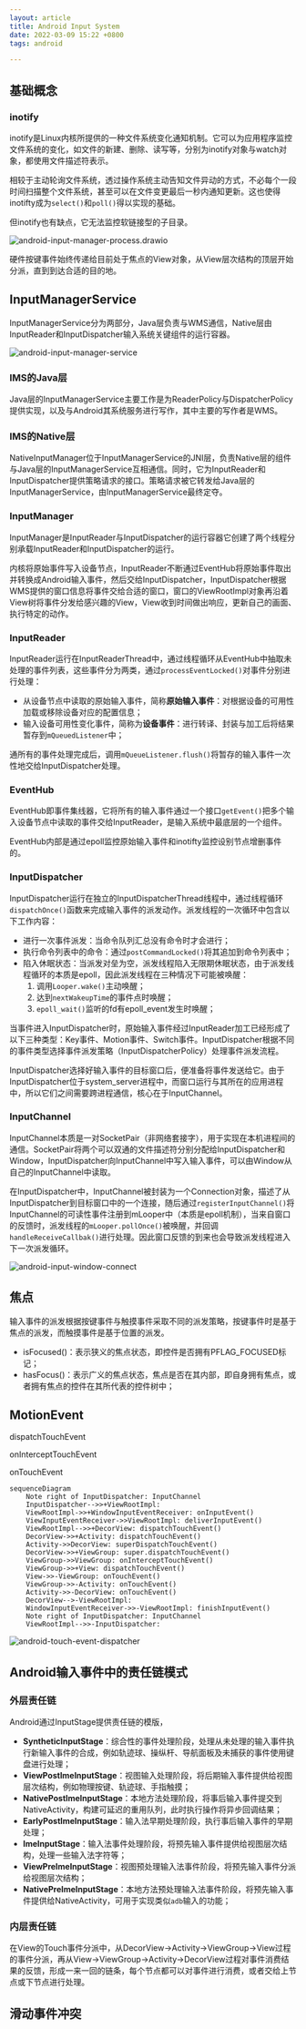 ```yaml
---
layout: article
title: Android Input System
date: 2022-03-09 15:22 +0800
tags: android

---
```




<!--more-->

## 基础概念

### inotify

inotify是Linux内核所提供的一种文件系统变化通知机制。它可以为应用程序监控文件系统的变化，如文件的新建、删除、读写等，分别为inotify对象与watch对象，都使用文件描述符表示。

相较于主动轮询文件系统，透过操作系统主动告知文件异动的方式，不必每个一段时间扫描整个文件系统，甚至可以在文件变更最后一秒内通知更新。这也使得inotifty成为`select()`和`poll()`得以实现的基础。

但inotify也有缺点，它无法监控软链接型的子目录。





![android-input-manager-process.drawio](https://s2.loli.net/2022/11/14/lZALCd97jzohSiJ.png)

硬件按键事件始终传递给目前处于焦点的View对象，从View层次结构的顶层开始分派，直到到达合适的目的地。



## InputManagerService

InputManagerService分为两部分，Java层负责与WMS通信，Native层由InputReader和InputDispatcher输入系统关键组件的运行容器。

![android-input-manager-service](/Users/mcgrady/Pictures/gallery/android/input/android-input-manager-service.png)

### IMS的Java层

Java层的InputManagerService主要工作是为ReaderPolicy与DispatcherPolicy提供实现，以及与Android其系统服务进行写作，其中主要的写作者是WMS。

### IMS的Native层

NativeInputManager位于InputManagerService的JNI层，负责Native层的组件与Java层的InputManagerService互相通信。同时，它为InputReader和InputDispatcher提供策略请求的接口。策略请求被它转发给Java层的InputManagerService，由InputManagerService最终定夺。



### InputManager

InputManager是InputReader与InputDispatcher的运行容器它创建了两个线程分别承载InputReader和InputDispatcher的运行。

内核将原始事件写入设备节点，InputReader不断通过EventHub将原始事件取出并转换成Android输入事件，然后交给InputDispatcher，InputDispatcher根据WMS提供的窗口信息将事件交给合适的窗口，窗口的ViewRootImpl对象再沿着View树将事件分发给感兴趣的View，View收到时间做出响应，更新自己的画面、执行特定的动作。



### InputReader

InputReader运行在InputReaderThread中，通过线程循环从EventHub中抽取未处理的事件列表，这些事件分为两类，通过`processEventLocked()`对事件分别进行处理：

- 从设备节点中读取的原始输入事件，简称**原始输入事件**：对根据设备的可用性加载或移除设备对应的配置信息；
- 输入设备可用性变化事件，简称为**设备事件**：进行转译、封装与加工后将结果暂存到`mQueuedListener`中；

通所有的事件处理完成后，调用`mQueueListener.flush()`将暂存的输入事件一次性地交给InputDispatcher处理。



### EventHub

EventHub即事件集线器，它将所有的输入事件通过一个接口`getEvent()`把多个输入设备节点中读取的事件交给InputReader，是输入系统中最底层的一个组件。

EventHub内部是通过epoll监控原始输入事件和inotifty监控设别节点增删事件的。



### InputDispatcher

InputDispatcher运行在独立的InputDispatcherThread线程中，通过线程循环`dispatchOnce()`函数来完成输入事件的派发动作。派发线程的一次循环中包含以下工作内容：

- 进行一次事件派发：当命令队列汇总没有命令时才会进行；
- 执行命令列表中的命令：通过`postCommandLocked()`将其追加到命令列表中；
- 陷入休眠状态：当派发对垒为空，派发线程陷入无限期休眠状态，由于派发线程循环的本质是epoll，因此派发线程在三种情况下可能被唤醒：
  1. 调用`Looper.wake()`主动唤醒；
  2. 达到`nextWakeupTime`的事件点时唤醒；
  3. `epoll_wait()`监听的fd有epoll_event发生时唤醒；

当事件进入InputDispatcher时，原始输入事件经过InputReader加工已经形成了以下三种类型：Key事件、Motion事件、Switch事件。InputDispatcher根据不同的事件类型选择事件派发策略（InputDispatcherPolicy）处理事件派发流程。

InputDispatcher选择好输入事件的目标窗口后，便准备将事件发送给它。由于InputDispatcher位于system_server进程中，而窗口运行与其所在的应用进程中，所以它们之间需要跨进程通信，核心在于InputChannel。

### InputChannel

InputChannel本质是一对SocketPair（非网络套接字），用于实现在本机进程间的通信。SocketPair将两个可以双通的文件描述符分别分配给InputDispatcher和Window，InputDispatcher向InputChannel中写入输入事件，可以由Window从自己的InputChannel中读取。

在InputDispatcher中，InputChannel被封装为一个Connection对象，描述了从InputDispatcher到目标窗口中的一个连接，随后通过`registerInputChannel()`将InputChannel的可读性事件注册到mLooper中（本质是epoll机制），当来自窗口的反馈时，派发线程的`mLooper.pollOnce()`被唤醒，并回调`handleReceiveCallbak()`进行处理。因此窗口反馈的到来也会导致派发线程进入下一次派发循环。

![android-input-window-connect](https://s2.loli.net/2022/11/14/NOK12drz8nwoDeF.png)



##  焦点

输入事件的派发根据按键事件与触摸事件采取不同的派发策略，按键事件时是基于焦点的派发，而触摸事件是基于位置的派发。

- isFocused()：表示狭义的焦点状态，即控件是否拥有PFLAG_FOCUSED标记；
- hasFocus()：表示广义的焦点状态，焦点是否在其内部，即自身拥有焦点，或者拥有焦点的控件在其所代表的控件树中；





## MotionEvent

dispatchTouchEvent

onInterceptTouchEvent

onTouchEvent



```mermaid
sequenceDiagram
    Note right of InputDispatcher: InputChannel
    InputDispatcher-->>+ViewRootImpl: 
    ViewRootImpl->>+WindowInputEventReceiver: onInputEvent()
    ViewInputEventReceiver->>ViewRootImpl: deliverInputEvent()
    ViewRootImpl-->>+DecorView: dispatchTouchEvent()
    DecorView->>+Activity: dispatchTouchEvent()
    Activity->>DecorView: superDispatchTouchEvent()
    DecorView->>+ViewGroup: super.dispatchTouchEvent()
    ViewGroup->>ViewGroup: onInterceptTouchEvent()
    ViewGroup->>+View: dispatchTouchEvent()
    View->>-ViewGroup: onTouchEvent()
    ViewGroup->>-Activity: onTouchEvent()
    Activity->>-DecorView: onTouchEvent()
    DecorView-->-ViewRootImpl: 
    WindowInputEventReceiver->>-ViewRootImpl: finishInputEvent()
    Note right of InputDispatcher: InputChannel
    ViewRootImpl-->>-InputDispatcher: 
```



![android-touch-event-dispatcher](https://s2.loli.net/2022/11/23/klLKqweo5bpUXOH.png)



## Android输入事件中的责任链模式

### 外层责任链

Android通过InputStage提供责任链的模版，

- **SyntheticInputStage**：综合性的事件处理阶段，处理从未处理的输入事件执行新输入事件的合成，例如轨迹球、操纵杆、导航面板及未捕获的事件使用键盘进行处理；
- **ViewPostImeInputStage**：视图输入处理阶段，将后期输入事件提供给视图层次结构，例如物理按键、轨迹球、手指触摸；
- **NativePostImeInputStage**：本地方法处理阶段，将事后输入事件提交到NativeActivity，构建可延迟的重用队列，此时执行操作将异步回调结果；
- **EarlyPostImeInputStage**：输入法早期处理阶段，执行事后输入事件的早期处理；
- **ImeInputStage**：输入法事件处理阶段，将预先输入事件提供给视图层次结构，处理一些输入法字符等；
- **ViewPreImeInputStage**：视图预处理输入法事件阶段，将预先输入事件分派给视图层次结构；
- **NativePreImeInputStage**：本地方法预处理输入法事件阶段，将预先输入事件提供给NativeActivity，可用于实现类似`adb`输入的功能；

### 内层责任链

在View的Touch事件分派中，从DecorView→Activity→ViewGroup→View过程的事件分派，再从View→ViewGroup→Activity→DecorView过程对事件消费结果的反馈，形成一来一回的链条，每个节点都可以对事件进行消费，或者交给上节点或下节点进行处理。



## 滑动事件冲突





